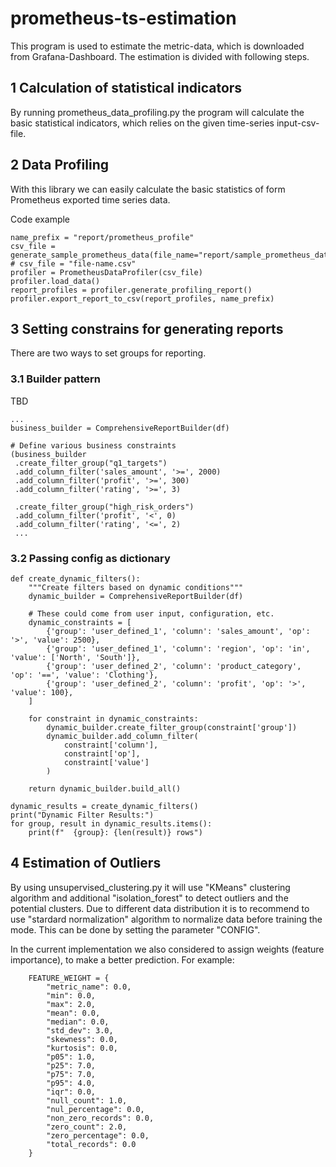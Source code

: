 # prometheus-ts-estimation

This program is used to estimate the metric-data, which is downloaded from Grafana-Dashboard. The estimation is divided with following steps.

## 1 Calculation of statistical indicators
By running prometheus_data_profiling.py the program will calculate the basic statistical indicators, which relies on the given time-series input-csv-file.

## 2 Data Profiling
With this library we can easily calculate the basic statistics of form Prometheus exported time series data.

Code example
```
name_prefix = "report/prometheus_profile"
csv_file = generate_sample_prometheus_data(file_name="report/sample_prometheus_data.csv")
# csv_file = "file-name.csv"
profiler = PrometheusDataProfiler(csv_file)
profiler.load_data()
report_profiles = profiler.generate_profiling_report()
profiler.export_report_to_csv(report_profiles, name_prefix)
```

## 3 Setting constrains for generating reports

There are two ways to set groups for reporting.

### 3.1 Builder pattern
TBD

```
...
business_builder = ComprehensiveReportBuilder(df)

# Define various business constraints
(business_builder
 .create_filter_group("q1_targets")
 .add_column_filter('sales_amount', '>=', 2000)
 .add_column_filter('profit', '>=', 300)
 .add_column_filter('rating', '>=', 3)
 
 .create_filter_group("high_risk_orders") 
 .add_column_filter('profit', '<', 0)
 .add_column_filter('rating', '<=', 2)
 ...
```

### 3.2 Passing config as dictionary

```
def create_dynamic_filters():
    """Create filters based on dynamic conditions"""
    dynamic_builder = ComprehensiveReportBuilder(df)
    
    # These could come from user input, configuration, etc.
    dynamic_constraints = [
        {'group': 'user_defined_1', 'column': 'sales_amount', 'op': '>', 'value': 2500},
        {'group': 'user_defined_1', 'column': 'region', 'op': 'in', 'value': ['North', 'South']},
        {'group': 'user_defined_2', 'column': 'product_category', 'op': '==', 'value': 'Clothing'},
        {'group': 'user_defined_2', 'column': 'profit', 'op': '>', 'value': 100},
    ]
    
    for constraint in dynamic_constraints:
        dynamic_builder.create_filter_group(constraint['group'])
        dynamic_builder.add_column_filter(
            constraint['column'], 
            constraint['op'], 
            constraint['value']
        )
    
    return dynamic_builder.build_all()

dynamic_results = create_dynamic_filters()
print("Dynamic Filter Results:")
for group, result in dynamic_results.items():
    print(f"  {group}: {len(result)} rows")
```

## 4 Estimation of Outliers
By using unsupervised_clustering.py it will use "KMeans" clustering algorithm and additional "isolation_forest" to detect outliers and the potential clusters. Due to different data distribution it is to recommend to use "stardard normalization" algorithm to normalize data before training the mode. This can be done by setting the parameter "CONFIG".

In the current implementation we also considered to assign weights (feature importance), to make a better prediction.
For example:
```
    FEATURE_WEIGHT = {
        "metric_name": 0.0,
        "min": 0.0,
        "max": 2.0,
        "mean": 0.0,
        "median": 0.0,
        "std_dev": 3.0,
        "skewness": 0.0,
        "kurtosis": 0.0,
        "p05": 1.0,
        "p25": 7.0,
        "p75": 7.0,
        "p95": 4.0,
        "iqr": 0.0,
        "null_count": 1.0,
        "nul_percentage": 0.0,
        "non_zero_records": 0.0,
        "zero_count": 2.0,
        "zero_percentage": 0.0,
        "total_records": 0.0
    }
```

